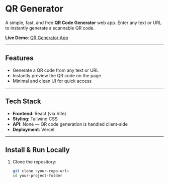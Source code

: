 # QR Generator

A simple, fast, and free **QR Code Generator** web app. Enter any text or URL to instantly generate a scannable QR code.

**Live Demo**: [QR Generator App](https://q-rgenerator-gules.vercel.app/)

---

##  Features

- Generate a QR code from any text or URL
- Instantly preview the QR code on the page
- Minimal and clean UI for quick access

---

##  Tech Stack

- **Frontend**: React (via Vite)
- **Styling**: Tailwind CSS
- **API**: None — QR code generation is handled client-side
- **Deployment**: Vercel

---

##  Install & Run Locally

1. Clone the repository:
   ```bash
   git clone <your-repo-url>
   cd your-project-folder
